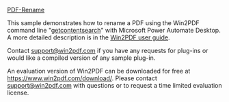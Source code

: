 [PDF-Rename](/PDF-Rename)

This sample demonstrates how to rename a PDF using the Win2PDF command line "[getcontentsearch](https://www.win2pdf.com/doc/command-line-pdf-content-search.html)" with Microsoft Power Automate Desktop.  A more detailed description is in the [Win2PDF user guide](https://www.win2pdf.com/doc/rename-pdf-content-power-automate-desktop.html).

Contact support@win2pdf.com if you have any requests for plug-ins or would like a compiled version of any sample plug-in.
 
An evaluation version of Win2PDF can be downloaded for free at https://www.win2pdf.com/download/. Please contact support@win2pdf.com with questions or to request a time limited evaluation license.
